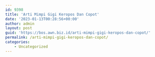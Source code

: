 ```yaml
---
id: 9398
title: 'Arti Mimpi Gigi Keropos Dan Copot'
date: '2023-01-13T00:28:56+00:00'
author: admin
layout: post
guid: 'https://bos.awn.biz.id/arti-mimpi-gigi-keropos-dan-copot/'
permalink: /arti-mimpi-gigi-keropos-dan-copot/
categories:
    - Uncategorized
---
```


